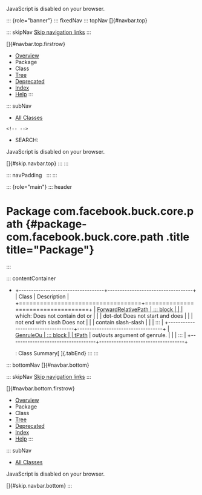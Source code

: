 <div>

JavaScript is disabled on your browser.

</div>

::: {role="banner"}
::: fixedNav
::: topNav
[]{#navbar.top}

::: skipNav
[Skip navigation links](#skip.navbar.top "Skip navigation links")
:::

[]{#navbar.top.firstrow}

-   [Overview](../../../../../index.html)
-   Package
-   Class
-   [Tree](package-tree.html)
-   [Deprecated](../../../../../deprecated-list.html)
-   [Index](../../../../../index-all.html)
-   [Help](../../../../../help-doc.html)
:::

::: subNav
-   [All Classes](../../../../../allclasses.html)

```{=html}
<!-- -->
```
-   SEARCH:

<div>

<div>

JavaScript is disabled on your browser.

</div>

</div>

[]{#skip.navbar.top}
:::
:::

::: navPadding
 
:::
:::

::: {role="main"}
::: header
# Package com.facebook.buck.core.path {#package-com.facebook.buck.core.path .title title="Package"}
:::

::: contentContainer
-   +-----------------------------------+-----------------------------------+
    | Class                             | Description                       |
    +===================================+===================================+
    | [ForwardRelativePath              | ::: block                         |
    | ](ForwardRelativePath.html "class | A normalized relative path object |
    |  in com.facebook.buck.core.path") | which: Does not contain dot or    |
    |                                   | dot-dot Does not start and does   |
    |                                   | not end with slash Does not       |
    |                                   | contain slash-slash               |
    |                                   | :::                               |
    +-----------------------------------+-----------------------------------+
    | [GenruleOu                        | ::: block                         |
    | tPath](GenruleOutPath.html "class | Class to store paths which are in |
    |  in com.facebook.buck.core.path") | out/outs argument of genrule.     |
    |                                   | :::                               |
    +-----------------------------------+-----------------------------------+

    : Class Summary[ ]{.tabEnd}
:::
:::

::: bottomNav
[]{#navbar.bottom}

::: skipNav
[Skip navigation links](#skip.navbar.bottom "Skip navigation links")
:::

[]{#navbar.bottom.firstrow}

-   [Overview](../../../../../index.html)
-   Package
-   Class
-   [Tree](package-tree.html)
-   [Deprecated](../../../../../deprecated-list.html)
-   [Index](../../../../../index-all.html)
-   [Help](../../../../../help-doc.html)
:::

::: subNav
-   [All Classes](../../../../../allclasses.html)

<div>

<div>

JavaScript is disabled on your browser.

</div>

</div>

[]{#skip.navbar.bottom}
:::
